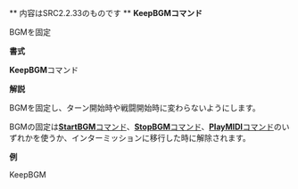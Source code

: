 ** 内容はSRC2.2.33のものです **
**KeepBGMコマンド**

BGMを固定

**書式**

**KeepBGM**コマンド

**解説**

BGMを固定し、ターン開始時や戦闘開始時に変わらないようにします。

BGMの固定は[**StartBGM**コマンド](StartBGMコマンド.md)、[**StopBGM**コマンド](StopBGMコマンド.md)、[**PlayMIDI**コマンド](PlayMIDIコマンド.md)のいずれかを使うか、インターミッションに移行した時に解除されます。

**例**

KeepBGM
